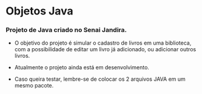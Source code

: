 # Objetos Java

### Projeto de Java criado no Senai Jandira.

* O objetivo do projeto é simular o cadastro de livros em uma biblioteca, com a possibilidade de editar um livro já adicionado, ou adicionar outros livros.

* Atualmente o projeto ainda está em desenvolvimento.

* Caso queira testar, lembre-se de colocar os 2 arquivos JAVA em um mesmo pacote.
